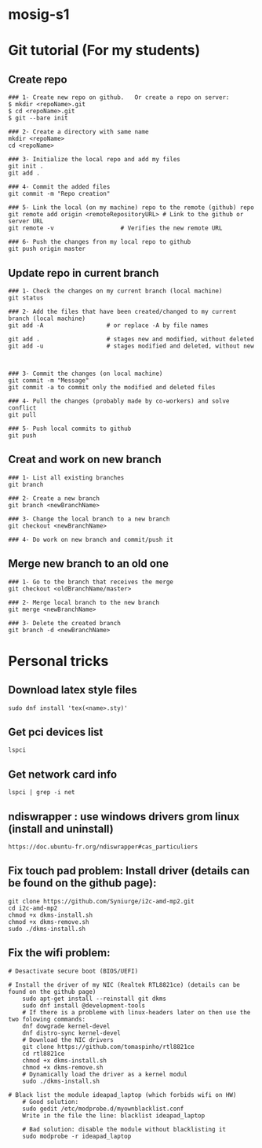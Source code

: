 # mosig-s1

# Git tutorial (For my students)

## Create repo
	### 1- Create new repo on github.   Or create a repo on server:
	$ mkdir <repoName>.git
	$ cd <repoName>.git
	$ git --bare init

	### 2- Create a directory with same name
	mkdir <repoName>
	cd <repoName>

	### 3- Initialize the local repo and add my files
	git init .
	git add .

	### 4- Commit the added files
	git commit -m "Repo creation"

	### 5- Link the local (on my machine) repo to the remote (github) repo
	git remote add origin <remoteRepositoryURL>	# Link to the github or server URL
	git remote -v					# Verifies the new remote URL

	### 6- Push the changes fron my local repo to github
	git push origin master


## Update repo in current branch
	### 1- Check the changes on my current branch (local machine)
	git status

	### 2- Add the files that have been created/changed to my current branch (local machine)
	git add -A					# or replace -A by file names
	
	git add . 					# stages new and modified, without deleted
	git add -u					# stages modified and deleted, without new



	### 3- Commit the changes (on local machine)
	git commit -m "Message"
	git commit -a to commit only the modified and deleted files

	### 4- Pull the changes (probably made by co-workers) and solve conflict
	git pull

	### 5- Push local commits to github
	git push

## Creat and work on new branch
	### 1- List all existing branches
	git branch

	### 2- Create a new branch
	git branch <newBranchName>

	### 3- Change the local branch to a new branch
	git checkout <newBranchName>
	
	### 4- Do work on new branch and commit/push it

## Merge new branch to an old one
	### 1- Go to the branch that receives the merge
	git checkout <oldBranchName/master>

	### 2- Merge local branch to the new branch
	git merge <newBranchName>

	### 3- Delete the created branch
	git branch -d <newBranchName>


# Personal tricks

## Download latex style files
	sudo dnf install 'tex(<name>.sty)'

## Get pci devices list
	lspci

## Get network card info
	lspci | grep -i net

## ndiswrapper : use windows drivers grom linux (install and uninstall)
	https://doc.ubuntu-fr.org/ndiswrapper#cas_particuliers

## Fix touch pad problem: Install driver (details can be found on the github page):
	git clone https://github.com/Syniurge/i2c-amd-mp2.git
	cd i2c-amd-mp2
	chmod +x dkms-install.sh
	chmod +x dkms-remove.sh
	sudo ./dkms-install.sh 

## Fix the wifi problem:
	# Desactivate secure boot (BIOS/UEFI)

	# Install the driver of my NIC (Realtek RTL8821ce) (details can be found on the github page)
		sudo apt-get install --reinstall git dkms
		sudo dnf install @development-tools
		# If there is a probleme with linux-headers later on then use the two folowing commands:
		dnf dowgrade kernel-devel
		dnf distro-sync kernel-devel
		# Download the NIC drivers
		git clone https://github.com/tomaspinho/rtl8821ce
		cd rtl8821ce
		chmod +x dkms-install.sh
		chmod +x dkms-remove.sh
		# Dynamically load the driver as a kernel modul
		sudo ./dkms-install.sh 

	# Black list the module ideapad_laptop (which forbids wifi on HW)
		# Good solution:
		sudo gedit /etc/modprobe.d/myownblacklist.conf
		Write in the file the line: blacklist ideapad_laptop

		# Bad solution: disable the module without blacklisting it
		sudo modprobe -r ideapad_laptop

